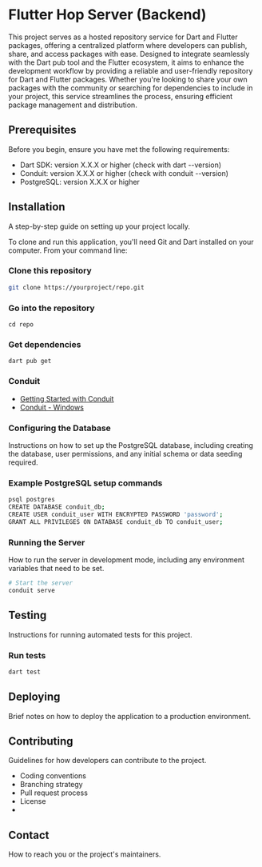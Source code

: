 # Flutter Hop Server (Backend)
This project serves as a hosted repository service for Dart and Flutter packages, offering a centralized platform where developers can publish, share, and access packages with ease. Designed to integrate seamlessly with the Dart pub tool and the Flutter ecosystem, it aims to enhance the development workflow by providing a reliable and user-friendly repository for Dart and Flutter packages. Whether you're looking to share your own packages with the community or searching for dependencies to include in your project, this service streamlines the process, ensuring efficient package management and distribution.

## Prerequisites
Before you begin, ensure you have met the following requirements:

- Dart SDK: version X.X.X or higher (check with dart --version)
- Conduit: version X.X.X or higher (check with conduit --version)
- PostgreSQL: version X.X.X or higher

## Installation
A step-by-step guide on setting up your project locally.

To clone and run this application, you'll need Git and Dart installed on your computer. From your command line:
### Clone this repository
```bash
git clone https://yourproject/repo.git
```
### Go into the repository
```
cd repo
```
### Get dependencies
```
dart pub get
```
### Conduit
- [Getting Started with Conduit](https://docs.theconduit.dev/getting_started/)
- [Conduit - Windows](https://www.theconduit.dev/start/)


### Configuring the Database
Instructions on how to set up the PostgreSQL database, including creating the database, user permissions, and any initial schema or data seeding required.

### Example PostgreSQL setup commands
```bash
psql postgres
CREATE DATABASE conduit_db;
CREATE USER conduit_user WITH ENCRYPTED PASSWORD 'password';
GRANT ALL PRIVILEGES ON DATABASE conduit_db TO conduit_user;
```
### Running the Server
How to run the server in development mode, including any environment variables that need to be set.

```bash
# Start the server
conduit serve
```
## Testing
Instructions for running automated tests for this project.

### Run tests
```bash
dart test
```
## Deploying
Brief notes on how to deploy the application to a production environment.

## Contributing
Guidelines for how developers can contribute to the project.

- Coding conventions
- Branching strategy
- Pull request process
- License
-

## Contact
How to reach you or the project's maintainers.
